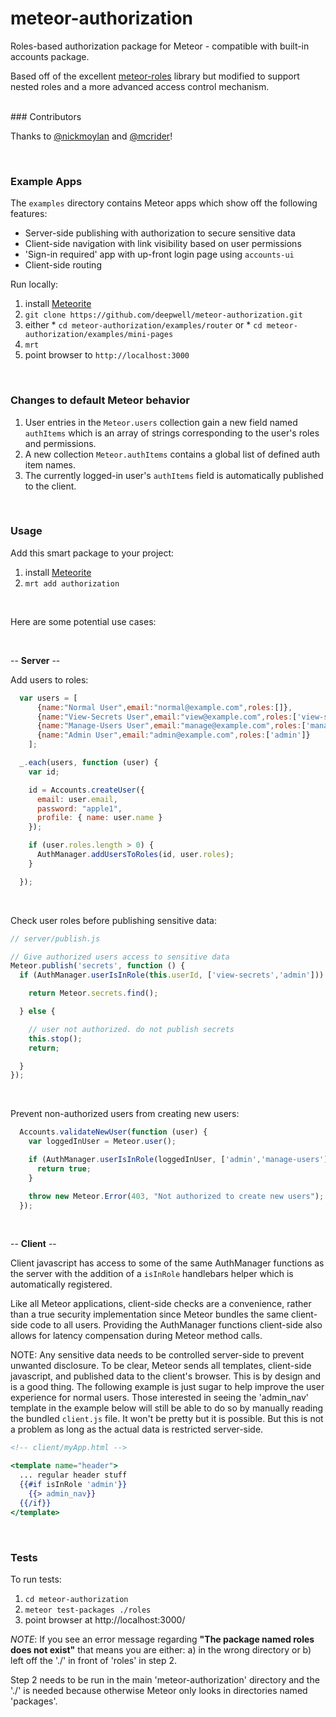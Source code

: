 meteor-authorization
============

Roles-based authorization package for Meteor - compatible with built-in accounts package.

Based off of the excellent [meteor-roles](https://github.com/alanning/meteor-roles) library but modified to support nested roles and a more advanced access control mechanism.

<br />
### Contributors

Thanks to [@nickmoylan](https://github.com/nickmoylan) and [@mcrider](https://github.com/mcrider)!

<br />

### Example Apps

The ```examples``` directory contains Meteor apps which show off the following features:
* Server-side publishing with authorization to secure sensitive data
* Client-side navigation with link visibility based on user permissions
* 'Sign-in required' app with up-front login page using ```accounts-ui```
* Client-side routing

Run locally:
  1. install [Meteorite][1]
  2. ```git clone https://github.com/deepwell/meteor-authorization.git```
  3. either
    * ```cd meteor-authorization/examples/router``` or
    * ```cd meteor-authorization/examples/mini-pages```
  4. ```mrt```
  5. point browser to ```http://localhost:3000```

<br />

### Changes to default Meteor behavior

  1. User entries in the ```Meteor.users``` collection gain a new field named ```authItems``` which is an array of strings corresponding to the user's roles and permissions.
  2. A new collection ```Meteor.authItems``` contains a global list of defined auth item names.
  3. The currently logged-in user's ```authItems``` field is automatically published to the client.

<br />

### Usage

Add this smart package to your project:

  1. install [Meteorite][1]
  2. ```mrt add authorization```


<br />

Here are some potential use cases:

<br />

-- **Server** --


Add users to roles:
```js
  var users = [
      {name:"Normal User",email:"normal@example.com",roles:[]},
      {name:"View-Secrets User",email:"view@example.com",roles:['view-secrets']},
      {name:"Manage-Users User",email:"manage@example.com",roles:['manage-users']},
      {name:"Admin User",email:"admin@example.com",roles:['admin']}
    ];

  _.each(users, function (user) {
    var id;

    id = Accounts.createUser({
      email: user.email,
      password: "apple1",
      profile: { name: user.name }
    });

    if (user.roles.length > 0) {
      AuthManager.addUsersToRoles(id, user.roles);
    }

  });
```

<br />

Check user roles before publishing sensitive data:
```js
// server/publish.js

// Give authorized users access to sensitive data
Meteor.publish('secrets', function () {
  if (AuthManager.userIsInRole(this.userId, ['view-secrets','admin'])) {

    return Meteor.secrets.find();

  } else {

    // user not authorized. do not publish secrets
    this.stop();
    return;

  }
});
```

<br />

Prevent non-authorized users from creating new users:
```js
  Accounts.validateNewUser(function (user) {
    var loggedInUser = Meteor.user();

    if (AuthManager.userIsInRole(loggedInUser, ['admin','manage-users'])) {
      return true;
    }

    throw new Meteor.Error(403, "Not authorized to create new users");
  });
```

<br />

-- **Client** --

Client javascript has access to some of the same AuthManager functions as the server with the addition of a ```isInRole``` handlebars helper which is automatically registered.

Like all Meteor applications, client-side checks are a convenience, rather than a true security implementation
since Meteor bundles the same client-side code to all users.  Providing the AuthManager functions client-side also allows for latency compensation during Meteor method calls.

NOTE: Any sensitive data needs to be controlled server-side to prevent unwanted disclosure. To be clear, Meteor sends all templates, client-side javascript, and published data to the client's browser.  This is by design and is a good thing.  The following example is just sugar to help improve the user experience for normal users.  Those interested in seeing the 'admin_nav' template in the example below will still be able to do so by manually reading the bundled ```client.js``` file. It won't be pretty but it is possible. But this is not a problem as long as the actual data is restricted server-side.

```handlebars
<!-- client/myApp.html -->

<template name="header">
  ... regular header stuff
  {{#if isInRole 'admin'}}
    {{> admin_nav}}
  {{/if}}
</template>
```

<br />

### Tests


To run tests:
  1. ```cd meteor-authorization```
  2. ```meteor test-packages ./roles```
  3. point browser at http://localhost:3000/

_NOTE_: If you see an error message regarding **"The package named roles does not exist"** that means you are either:
  a) in the wrong directory or
  b) left off the './' in front of 'roles' in step 2.

Step 2 needs to be run in the main 'meteor-authorization' directory and the './' is needed because otherwise Meteor only looks in directories named 'packages'.






[1]: https://github.com/oortcloud/meteorite "Meteorite"
